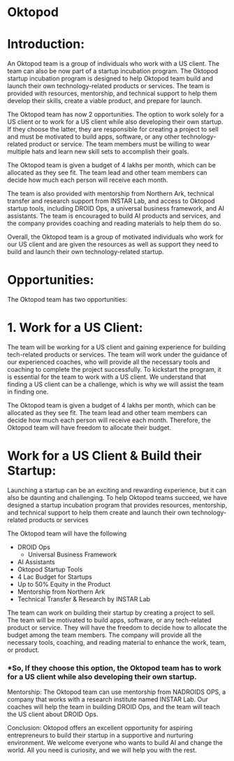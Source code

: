 # Oktopod

# Introduction:
An Oktopod team is a group of individuals who work with a US client. The team can also be now part of a startup incubation program. The Oktopod startup incubation program is designed to help Oktopod team build and launch their own technology-related products or services. The team is provided with resources, mentorship, and technical support to help them develop their skills, create a viable product, and prepare for launch.

The Oktopod team has now 2 opportunities. The option to work solely for a US client or to work for a US client while also developing their own startup. If they choose the latter, they are responsible for creating a project to sell and must be motivated to build apps, software, or any other technology-related product or service. The team members must be willing to wear multiple hats and learn new skill sets to accomplish their goals.

The Oktopod team is given a budget of 4 lakhs per month, which can be allocated as they see fit. The team lead and other team members can decide how much each person will receive each month.

The team is also provided with mentorship from Northern Ark, technical transfer and research support from INSTAR Lab, and access to Oktopod startup tools, including DROID Ops, a universal business framework, and AI assistants. The team is encouraged to build AI products and services, and the company provides coaching and reading materials to help them do so.

Overall, the Oktopod team is a group of motivated individuals who work for our US client and are given the resources as well as support they need to build and launch their own technology-related startup.

# Opportunities:
The Oktopod team has two opportunities:

# 1. Work for a US Client:
The team will be working for a US client and gaining experience for building tech-related products or services. The team will work under the guidance of our experienced coaches, who will provide all the necessary tools and coaching to complete the project successfully. To kickstart the program, it is essential for the team to work with a US client. We understand that finding a US client can be a challenge, which is why we will assist the team in finding one.

The Oktopod team is given a budget of 4 lakhs per month, which can be allocated as they see fit. The team lead and other team members can decide how much each person will receive each month. Therefore, the Oktopod team will have freedom to allocate their budget. 

# Work for a US Client & Build their Startup:
Launching a startup can be an exciting and rewarding experience, but it can also be daunting and challenging. To help Oktopod teams succeed, we have designed a startup incubation program that provides resources, mentorship, and technical support to help them create and launch their own technology-related products or services

The Oktopod team will have the following
   - DROID Ops
       - Universal Business Framework
- AI Assistants
- Oktopod Startup Tools
- 4 Lac Budget for Startups
- Up to 50% Equity in the Product
- Mentorship from Northern Ark
- Technical Transfer & Research by INSTAR Lab 

The team can work on building their startup by creating a project to sell. The team will be motivated to build apps, software, or any tech-related product or service. They will have the freedom to decide how to allocate the budget among the team members. The company will provide all the necessary tools, coaching, and reading material to enhance the work, team, or product.

### *So, If they choose this option, the Oktopod team has to work for a US client while also developing their own startup. 

Mentorship:
The Oktopod team can use mentorship from NADROIDS OPS, a company that works with a research institute named INSTAR Lab. Our coaches will help the team in building DROID Ops, and the team will teach the US client about DROID Ops.

Conclusion:
Oktopod offers an excellent opportunity for aspiring entrepreneurs to build their startup in a supportive and nurturing environment. We welcome everyone who wants to build AI and change the world. All you need is curiosity, and we will help you with the rest.
